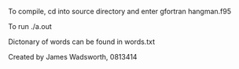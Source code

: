 To compile, cd into source directory and enter
	gfortran hangman.f95

To run
	./a.out

Dictonary of words can be found in words.txt

Created by James Wadsworth, 0813414